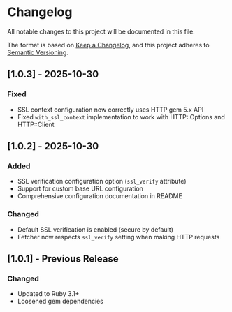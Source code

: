 # Changelog

All notable changes to this project will be documented in this file.

The format is based on [Keep a Changelog](https://keepachangelog.com/en/1.0.0/),
and this project adheres to [Semantic Versioning](https://semver.org/spec/v2.0.0.html).

## [1.0.3] - 2025-10-30

### Fixed
- SSL context configuration now correctly uses HTTP gem 5.x API
- Fixed `with_ssl_context` implementation to work with HTTP::Options and HTTP::Client

## [1.0.2] - 2025-10-30

### Added
- SSL verification configuration option (`ssl_verify` attribute)
- Support for custom base URL configuration
- Comprehensive configuration documentation in README

### Changed
- Default SSL verification is enabled (secure by default)
- Fetcher now respects `ssl_verify` setting when making HTTP requests

## [1.0.1] - Previous Release

### Changed
- Updated to Ruby 3.1+
- Loosened gem dependencies
